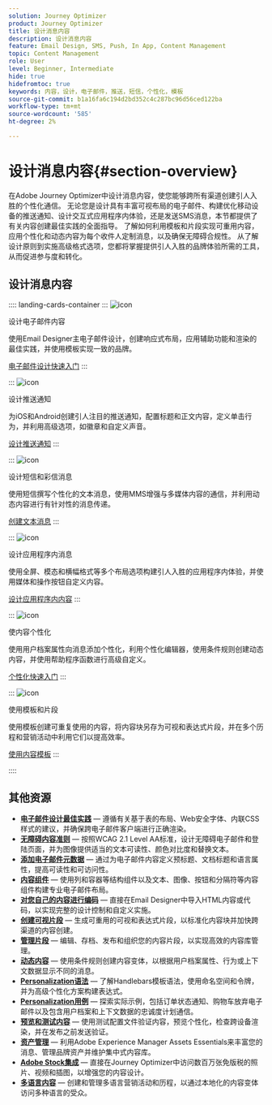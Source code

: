 ```yaml
---
solution: Journey Optimizer
product: Journey Optimizer
title: 设计消息内容
description: 设计消息内容
feature: Email Design, SMS, Push, In App, Content Management
topic: Content Management
role: User
level: Beginner, Intermediate
hide: true
hidefromtoc: true
keywords: 内容，设计，电子邮件，推送，短信，个性化，模板
source-git-commit: b1a16fa6c194d2bd352c4c287bc96d56ced122ba
workflow-type: tm+mt
source-wordcount: '585'
ht-degree: 2%

---
```


# 设计消息内容{#section-overview}

在Adobe Journey Optimizer中设计消息内容，使您能够跨所有渠道创建引人入胜的个性化通信。 无论您是设计具有丰富可视布局的电子邮件、构建优化移动设备的推送通知、设计交互式应用程序内体验，还是发送SMS消息，本节都提供了有关内容创建最佳实践的全面指导。 了解如何利用模板和片段实现可重用内容，应用个性化和动态内容为每个收件人定制消息，以及确保无障碍合规性。 从了解设计原则到实施高级格式选项，您都将掌握提供引人入胜的品牌体验所需的工具，从而促进参与度和转化。

## 设计消息内容

:::: landing-cards-container
:::
![icon](https://cdn.experienceleague.adobe.com/icons/email.svg)

设计电子邮件内容

使用Email Designer主电子邮件设计，创建响应式布局，应用辅助功能和渲染的最佳实践，并使用模板实现一致的品牌。

[电子邮件设计快速入门](../email/get-started-email-design.md)
:::

:::
![icon](https://cdn.experienceleague.adobe.com/icons/mobile.svg?lang=zh-Hans)

设计推送通知

为iOS和Android创建引人注目的推送通知，配置标题和正文内容，定义单击行为，并利用高级选项，如徽章和自定义声音。

[设计推送通知](../push/design-push.md)
:::

:::
![icon](https://cdn.experienceleague.adobe.com/icons/chat.svg)

设计短信和彩信消息

使用短信撰写个性化的文本消息，使用MMS增强与多媒体内容的通信，并利用动态内容进行有针对性的消息传递。

[创建文本消息](../sms/create-sms.md)
:::

:::
![icon](https://cdn.experienceleague.adobe.com/icons/device-mobile.svg)

设计应用程序内消息

使用全屏、模态和横幅格式等多个布局选项构建引人入胜的应用程序内体验，并使用媒体和操作按钮自定义内容。

[设计应用程序内内容](../in-app/design-in-app.md)
:::

:::
![icon](https://cdn.experienceleague.adobe.com/icons/personalization.svg)

使内容个性化

使用用户档案属性向消息添加个性化，利用个性化编辑器，使用条件规则创建动态内容，并使用帮助程序函数进行高级自定义。

[个性化快速入门](../personalization/personalize.md)
:::

:::
![icon](https://cdn.experienceleague.adobe.com/icons/duplicate.svg)

使用模板和片段

使用模板创建可重复使用的内容，将内容块另存为可视和表达式片段，并在多个历程和营销活动中利用它们以提高效率。

[使用内容模板](../content-management/use-content-templates.md)
:::

::::


## 其他资源

- **[电子邮件设计最佳实践](../email/get-started-email-design.md#best-practices)** — 遵循有关基于表的布局、Web安全字体、内联CSS样式的建议，并确保跨电子邮件客户端进行正确渲染。
- **[无障碍内容准则](../email/accessible-content.md)** — 按照WCAG 2.1 Level AA标准，设计无障碍电子邮件和登陆页面，并为图像提供适当的文本可读性、颜色对比度和替换文本。
- **[添加电子邮件元数据](../email/email-metadata.md)** — 通过为电子邮件内容定义预标题、文档标题和语言属性，提高可读性和可访问性。
- **[内容组件](../email/content-components.md)** — 使用列和容器等结构组件以及文本、图像、按钮和分隔符等内容组件构建专业电子邮件布局。
- **[对您自己的内容进行编码](../email/code-content.md)** — 直接在Email Designer中导入HTML内容或代码，以实现完整的设计控制和自定义实施。
- **[创建可视片段](../content-management/create-fragments.md)** — 生成可重用的可视和表达式片段，以标准化内容块并加快跨渠道的内容创建。
- **[管理片段](../content-management/manage-fragments.md)** — 编辑、存档、发布和组织您的内容片段，以实现高效的内容库管理。
- **[动态内容](../personalization/dynamic-content.md)** — 使用条件规则创建内容变体，以根据用户档案属性、行为或上下文数据显示不同的消息。
- **[Personalization语法](../personalization/personalization-syntax.md)** — 了解Handlebars模板语法，使用命名空间和令牌，并为高级个性化方案构建表达式。
- **[Personalization用例](../personalization/personalization-use-case.md)** — 探索实际示例，包括订单状态通知、购物车放弃电子邮件以及包含用户档案和上下文数据的忠诚度计划通信。
- **[预览和测试内容](../content-management/preview-test.md)** — 使用测试配置文件验证内容，预览个性化，检查跨设备渲染，并在发布之前发送验证。
- **[资产管理](../integrations/assets.md)** — 利用Adobe Experience Manager Assets Essentials来丰富您的消息、管理品牌资产并维护集中式内容库。
- **[Adobe Stock集成](../integrations/stock.md)** — 直接在Journey Optimizer中访问数百万张免版税的照片、视频和插图，以增强您的内容设计。
- **[多语言内容](../content-management/multilingual-gs.md)** — 创建和管理多语言营销活动和历程，以通过本地化的内容变体访问多种语言的受众。

